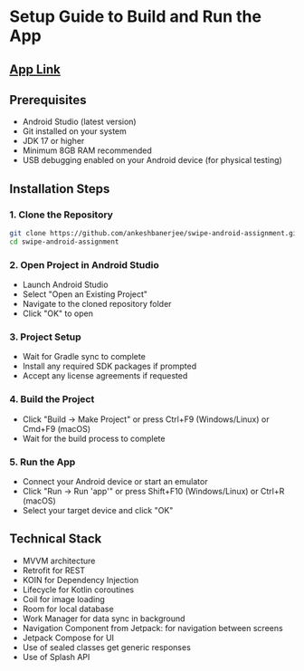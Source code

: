 # Setup Guide to Build and Run the App

## [App Link](https://drive.google.com/file/d/1PQhPgHj4cUvQAphH-2jYNZJJy0htj4da/view?usp=sharing)

## Prerequisites
- Android Studio (latest version)
- Git installed on your system
- JDK 17 or higher
- Minimum 8GB RAM recommended
- USB debugging enabled on your Android device (for physical testing)

## Installation Steps

### 1. Clone the Repository
```bash
git clone https://github.com/ankeshbanerjee/swipe-android-assignment.git
cd swipe-android-assignment
```

### 2. Open Project in Android Studio

- Launch Android Studio
- Select "Open an Existing Project"
- Navigate to the cloned repository folder
- Click "OK" to open

### 3. Project Setup

- Wait for Gradle sync to complete
- Install any required SDK packages if prompted
- Accept any license agreements if requested

### 4. Build the Project

- Click "Build → Make Project" or press Ctrl+F9 (Windows/Linux) or Cmd+F9 (macOS)
- Wait for the build process to complete

### 5. Run the App

- Connect your Android device or start an emulator
- Click "Run → Run 'app'" or press Shift+F10 (Windows/Linux) or Ctrl+R (macOS)
- Select your target device and click "OK"

## Technical Stack
- MVVM architecture 
- Retrofit for REST 
- KOIN for Dependency Injection 
- Lifecycle for Kotlin coroutines
- Coil for image loading
- Room for local database
- Work Manager for data sync in background
- Navigation Component from Jetpack: for navigation between screens
- Jetpack Compose for UI
- Use of sealed classes get generic responses
- Use of Splash API
